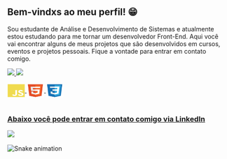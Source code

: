## Bem-vindxs ao meu perfil! 😁

Sou estudante de Análise e Desenvolvimento de Sistemas e atualmente estou estudando para me tornar um desenvolvedor Front-End. Aqui você vai encontrar alguns de meus projetos que são desenvolvidos em cursos, eventos e projetos pessoais. Fique a vontade para entrar em contato comigo.

 <div>
   <a href="https://github.com/marcosroncaglia">
   <img height="180em" src="https://github-readme-stats.vercel.app/api?username=marcosroncaglia&show_icons=true&theme=tokyonight&include_all_commits=true&count_private=true"/>
   <img height="180em" src="https://github-readme-stats.vercel.app/api/top-langs/?username=marcosroncaglia&layout=compact&langs_count=6&theme=tokyonight"/>

</div>
<div style="display: inline_block"><br>
  <img align="center" alt="Js" height="30" width="40" src="https://raw.githubusercontent.com/devicons/devicon/master/icons/javascript/javascript-plain.svg">
  <img align="center" alt="HTML" height="30" width="40" src="https://raw.githubusercontent.com/devicons/devicon/master/icons/html5/html5-original.svg">
  <img align="center" alt="CSS" height="30" width="40" src="https://raw.githubusercontent.com/devicons/devicon/master/icons/css3/css3-original.svg">
</div>
 
 <br>
 
  ### Abaixo você pode entrar em contato comigo via LinkedIn
 
<div> 
  <a href="https://www.linkedin.com/in/marcos-roncaglia" target="_blank"><img src="https://img.shields.io/badge/-LinkedIn-%230077B5?style=for-the-badge&logo=linkedin&logoColor=white" target="_blank"></a> 
 
  ![Snake animation](https://github.com/marcosroncaglia/marcosroncaglia/blob/output/github-contribution-grid-snake.svg)

</div>
